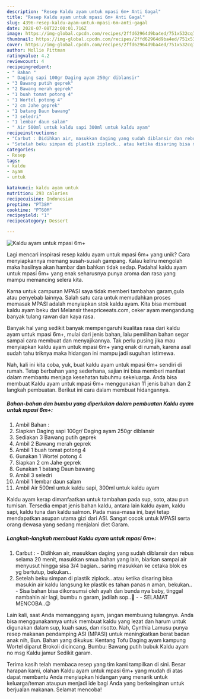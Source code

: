 ```yaml
---
description: "Resep Kaldu ayam untuk mpasi 6m+ Anti Gagal"
title: "Resep Kaldu ayam untuk mpasi 6m+ Anti Gagal"
slug: 4396-resep-kaldu-ayam-untuk-mpasi-6m-anti-gagal
date: 2020-07-08T22:00:01.716Z
image: https://img-global.cpcdn.com/recipes/2ffd62964d9ba4ed/751x532cq70/kaldu-ayam-untuk-mpasi-6m-foto-resep-utama.jpg
thumbnail: https://img-global.cpcdn.com/recipes/2ffd62964d9ba4ed/751x532cq70/kaldu-ayam-untuk-mpasi-6m-foto-resep-utama.jpg
cover: https://img-global.cpcdn.com/recipes/2ffd62964d9ba4ed/751x532cq70/kaldu-ayam-untuk-mpasi-6m-foto-resep-utama.jpg
author: Mollie Pittman
ratingvalue: 4.2
reviewcount: 4
recipeingredient:
- " Bahan "
- " Daging sapi 100gr Daging ayam 250gr diblansir"
- "3 Bawang putih geprek"
- "2 Bawang merah geprek"
- "1 buah tomat potong 4"
- "1 Wortel potong 4"
- "2 cm Jahe geprek"
- "1 batang Daun bawang"
- "3 seledri"
- "1 lembar daun salam"
- " Air 500ml untuk kaldu sapi 300ml untuk kaldu ayam"
recipeinstructions:
- "Carbut : Didihkan air, masukkan daging yang sudah diblansir dan rebus selama 20 menit, masukkan smua bahan yang lain, biarkan sampai air menyusut hingga sisa 3/4 bagian.. saring masukkan ke cetaka blok es yg bertutup, bekukan.."
- "Setelah beku simpan di plastik ziplock.. atau ketika disaring bisa masukin air kaldu langsung ke plastik es tahan panas n aman, bekukan.. Sisa bahan bisa dikonsumsi oleh ayah dan bunda nya baby, tinggal nambahin air lagi, bumbu n garam, jadilah sop..😬  SELAMAT MENCOBA..😉"
categories:
- Resep
tags:
- kaldu
- ayam
- untuk

katakunci: kaldu ayam untuk 
nutrition: 293 calories
recipecuisine: Indonesian
preptime: "PT38M"
cooktime: "PT60M"
recipeyield: "1"
recipecategory: Dessert

---
```



![Kaldu ayam untuk mpasi 6m+](https://img-global.cpcdn.com/recipes/2ffd62964d9ba4ed/751x532cq70/kaldu-ayam-untuk-mpasi-6m-foto-resep-utama.jpg)

Lagi mencari inspirasi resep kaldu ayam untuk mpasi 6m+ yang unik? Cara menyiapkannya memang susah-susah gampang. Kalau keliru mengolah maka hasilnya akan hambar dan bahkan tidak sedap. Padahal kaldu ayam untuk mpasi 6m+ yang enak seharusnya punya aroma dan rasa yang mampu memancing selera kita.

Karna untuk campuran MPASI saya tidak memberi tambahan garam,gula atau penyebab lainnya. Salah satu cara untuk memudahkan proses memasak MPASI adalah menyiapkan stok kaldu ayam. Kita bisa membuat kaldu ayam beku dari Melansir thespriceeats.com, ceker ayam mengandung banyak tulang rawan dan kaya rasa.

Banyak hal yang sedikit banyak mempengaruhi kualitas rasa dari kaldu ayam untuk mpasi 6m+, mulai dari jenis bahan, lalu pemilihan bahan segar sampai cara membuat dan menyajikannya. Tak perlu pusing jika mau menyiapkan kaldu ayam untuk mpasi 6m+ yang enak di rumah, karena asal sudah tahu triknya maka hidangan ini mampu jadi suguhan istimewa.


Nah, kali ini kita coba, yuk, buat kaldu ayam untuk mpasi 6m+ sendiri di rumah. Tetap berbahan yang sederhana, sajian ini bisa memberi manfaat dalam membantu menjaga kesehatan tubuhmu sekeluarga. Anda bisa membuat Kaldu ayam untuk mpasi 6m+ menggunakan 11 jenis bahan dan 2 langkah pembuatan. Berikut ini cara dalam membuat hidangannya.

<!--inarticleads1-->

##### Bahan-bahan dan bumbu yang diperlukan dalam pembuatan Kaldu ayam untuk mpasi 6m+:

1. Ambil  Bahan :
1. Siapkan  Daging sapi 100gr/ Daging ayam 250gr diblansir
1. Sediakan 3 Bawang putih geprek
1. Ambil 2 Bawang merah geprek
1. Ambil 1 buah tomat potong 4
1. Gunakan 1 Wortel potong 4
1. Siapkan 2 cm Jahe geprek
1. Gunakan 1 batang Daun bawang
1. Ambil 3 seledri
1. Ambil 1 lembar daun salam
1. Ambil  Air 500ml untuk kaldu sapi, 300ml untuk kaldu ayam


Kaldu ayam kerap dimanfaatkan untuk tambahan pada sup, soto, atau pun tumisan. Tersedia empat jenis bahan kaldu, antara lain kaldu ayam, kaldu sapi, kaldu tuna dan kaldu salmon. Pada masa-masa ini, bayi tetap mendapatkan asupan utama gizi dari ASI. Sangat cocok untuk MPASI serta orang dewasa yang sedang menjalani diet Garam. 

<!--inarticleads2-->

##### Langkah-langkah membuat Kaldu ayam untuk mpasi 6m+:

1. Carbut : - Didihkan air, masukkan daging yang sudah diblansir dan rebus selama 20 menit, masukkan smua bahan yang lain, biarkan sampai air menyusut hingga sisa 3/4 bagian.. saring masukkan ke cetaka blok es yg bertutup, bekukan..
1. Setelah beku simpan di plastik ziplock.. atau ketika disaring bisa masukin air kaldu langsung ke plastik es tahan panas n aman, bekukan.. - Sisa bahan bisa dikonsumsi oleh ayah dan bunda nya baby, tinggal nambahin air lagi, bumbu n garam, jadilah sop..😬 -  - SELAMAT MENCOBA..😉


Lain kali, saat Anda memanggang ayam, jangan membuang tulangnya. Anda bisa menggunakannya untuk membuat kaldu yang lezat dan harum untuk digunakan dalam sup, kuah saus, dan risotto. Nah, Cynthia Lamusu punya resep makanan pendamping ASI (MPASI) untuk meningkatkan berat badan anak nih, Bun. Bahan yang dikukus: Kentang Tofu Daging ayam kampung Wortel diparut Brokoli dicincang. Bumbu: Bawang putih bubuk Kaldu ayam no msg Kaldu jamur Sedikit garam. 

Terima kasih telah membaca resep yang tim kami tampilkan di sini. Besar harapan kami, olahan Kaldu ayam untuk mpasi 6m+ yang mudah di atas dapat membantu Anda menyiapkan hidangan yang menarik untuk keluarga/teman ataupun menjadi ide bagi Anda yang berkeinginan untuk berjualan makanan. Selamat mencoba!
